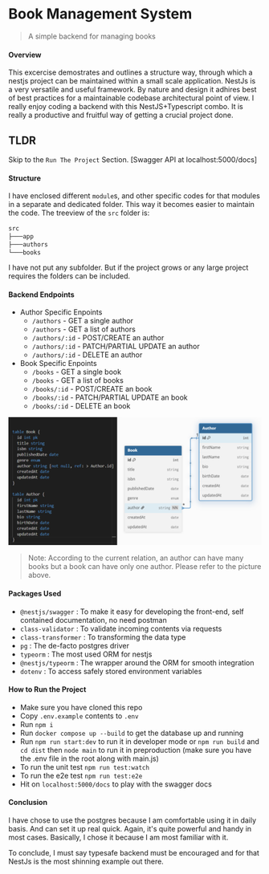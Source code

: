 # Book Management System
> A simple backend for managing books

#### Overview
This excercise demostrates and outlines a structure way, through which a nestjs project can be maintained within a small scale application. NestJs is a very
versatile and useful framework. By nature and design it adhires best of best practices for a maintainable codebase architectural point of view. I really enjoy
coding a backend with this NestJS+Typescript combo. It is really a productive and fruitful way of getting a crucial project done.

## TLDR
Skip to the `Run The Project` Section. [Swagger API at localhost:5000/docs]

#### Structure
I have enclosed different `module`s, and other specific codes for that modules in a separate and dedicated folder. This way it becomes easier to maintain the code.
The treeview of the `src` folder is:
```
src
├───app
├───authors
└───books
```
I have not put any subfolder. But if the project grows or any large project requires the folders can be included.

#### Backend Endpoints
- Author Specific Enpoints
    - `/authors` - GET a single author
    - `/authors` - GET a list of authors
    - `/authors/:id` - POST/CREATE an author
    - `/authors/:id` - PATCH/PARTIAL UPDATE an author
    - `/authors/:id` - DELETE an author
- Book Specific Enpoints
    - `/books` - GET a single book
    - `/books` - GET a list of books
    - `/books/:id` - POST/CREATE an book
    - `/books/:id` - PATCH/PARTIAL UPDATE an book
    - `/books/:id` - DELETE an book

![Alt Structure](/docs/database-schema.png)
> Note: According to the current relation, an author can have many books but a book can have only one author. Please refer to the picture above.

#### Packages Used
- `@nestjs/swagger`   : To make it easy for developing the front-end, self contained documentation, no need postman
- `class-validator`   : To validate incoming contents via requests
- `class-transformer` : To transforming the data type
- `pg`                : The de-facto postgres driver
- `typeorm`           : The most used ORM for nestjs
- `@nestjs/typeorm`   : The wrapper around the ORM for smooth integration
- `dotenv`            : To access safely stored environment variables

#### How to Run the Project
- Make sure you have cloned this repo
- Copy `.env.example` contents to `.env`
- Run `npm i`
- Run `docker compose up --build` to get the database up and running
- Run `npm run start:dev` to run it in developer mode or `npm run build` and `cd dist` then `node main` to run it in preproduction (make sure you have the .env file in the root along with main.js)
- To run the unit test `npm run test:watch`
- To run the e2e test `npm run test:e2e`
- Hit on `localhost:5000/docs` to play with the swagger docs

#### Conclusion
I have chose to use the postgres because I am comfortable using it in daily basis. And can set it up real quick. Again, it's quite powerful and handy in most cases. Basically, I chose it because I am most familiar with it.

To conclude, I must say typesafe backend must be encouraged and for that NestJs is the most shinning example out there.